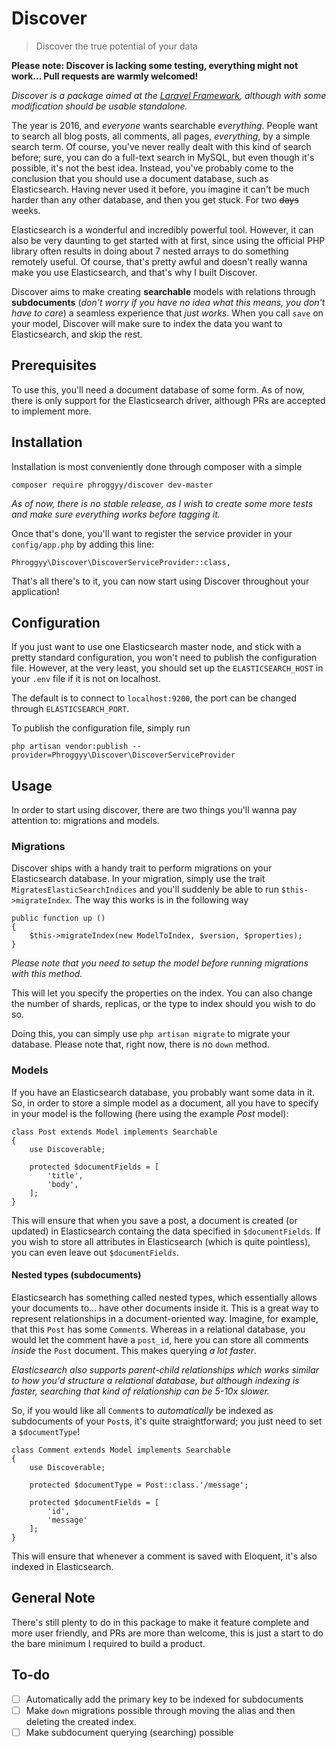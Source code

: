 # Discover

>Discover the true potential of your data

**Please note: Discover is lacking some testing, everything might not work... Pull requests are warmly welcomed!**

_Discover is a package aimed at the [Laravel Framework](https://laravel.com), although with some modification should be usable standalone._

The year is 2016, and _everyone_ wants searchable _everything_. People want to search all blog posts, all comments, all pages, _everything_, by a simple search term. Of course, you've never really dealt with this kind of search before; sure, you can do a full-text search in MySQL, but even though it's possible, it's not the best idea. Instead, you've probably come to the conclusion that you should use a document database, such as Elasticsearch. Having never used it before, you imagine it can't be much harder than any other database, and then you get stuck. For two ~~days~~ weeks.

Elasticsearch is a wonderful and incredibly powerful tool. However, it can also be very daunting to get started with at first, since using the official PHP library often results in doing about 7 nested arrays to do something remotely useful. Of course, that's pretty awful and doesn't really wanna make you use Elasticsearch, and that's why I built Discover.

Discover aims to make creating **searchable** models with relations through **subdocuments** (_don't worry if you have no idea what this means, you don't have to care_) a seamless experience that _just works_. When you call `save` on your model, Discover will make sure to index the data you want to Elasticsearch, and skip the rest.

## Prerequisites

To use this, you'll need a document database of some form. As of now, there is only support for the Elasticsearch driver, although PRs are accepted to implement more.

## Installation

Installation is most conveniently done through composer with a simple

```
composer require phroggyy/discover dev-master
```
_As of now, there is no stable release, as I wish to create some more tests and make sure everything works before tagging it._

Once that's done, you'll want to register the service provider in your `config/app.php` by adding this line:

```
Phroggyy\Discover\DiscoverServiceProvider::class,
```

That's all there's to it, you can now start using Discover throughout your application!

## Configuration

If you just want to use one Elasticsearch master node, and stick with a pretty standard configuration, you won't need to publish the configuration file. However, at the very least, you should set up the `ELASTICSEARCH_HOST` in your `.env` file if it is not on localhost.

The default is to connect to `localhost:9200`, the port can be changed through `ELASTICSEARCH_PORT`.

To publish the configuration file, simply run

```
php artisan vendor:publish --provider=Phroggyy\Discover\DiscoverServiceProvider
```

## Usage

In order to start using discover, there are two things you'll wanna pay attention to: migrations and models.

### Migrations

Discover ships with a handy trait to perform migrations on your Elasticsearch database. In your migration, simply use the trait `MigratesElasticSearchIndices` and you'll suddenly be able to run `$this->migrateIndex`. The way this works is in the following way

```
public function up ()
{
    $this->migrateIndex(new ModelToIndex, $version, $properties);
}
```

_Please note that you need to setup the model before running migrations with this method._

This will let you specify the properties on the index. You can also change the number of shards, replicas, or the type to index should you wish to do so.

Doing this, you can simply use `php artisan migrate` to migrate your database. Please note that, right now, there is no `down` method.

### Models

If you have an Elasticsearch database, you probably want some data in it. So, in order to store a simple model as a document, all you have to specify in your model is the following (here using the example _Post_ model):

```
class Post extends Model implements Searchable
{
    use Discoverable;
    
    protected $documentFields = [
        'title',
        'body',
    ];
}
```

This will ensure that when you save a post, a document is created (or updated) in Elasticsearch containg the data specified in `$documentFields`. If you wish to store all attributes in Elasticsearch (which is quite pointless), you can even leave out `$documentFields`.

#### Nested types (subdocuments)

Elasticsearch has something called nested types, which essentially allows your documents to... have other documents inside it. This is a great way to represent relationships in a document-oriented way. Imagine, for example, that this `Post` has some `Comment`s. Whereas in a relational database, you would let the comment have a `post_id`, here you can store all comments _inside_ the `Post` document. This makes querying _a lot faster_. 

_Elasticsearch also supports parent-child relationships which works similar to how you'd structure a relational database, but although indexing is faster, searching that kind of relationship can be 5-10x slower._

So, if you would like all `Comment`s to _automatically_ be indexed as subdocuments of your `Post`s, it's quite straightforward; you just need to set a `$documentType`!

```
class Comment extends Model implements Searchable
{
    use Discoverable;
    
    protected $documentType = Post::class.'/message';
    
    protected $documentFields = [
        'id',
        'message'
    ];
}
```

This will ensure that whenever a comment is saved with Eloquent, it's also indexed in Elasticsearch.

## General Note

There's still plenty to do in this package to make it feature complete and more user friendly, and PRs are more than welcome, this is just a start to do the bare minimum I required to build a product.

## To-do

  - [ ]  Automatically add the primary key to be indexed for subdocuments
  - [ ]  Make `down` migrations possible through moving the alias and then deleting the created index.
  - [ ] Make subdocument querying (searching) possible
